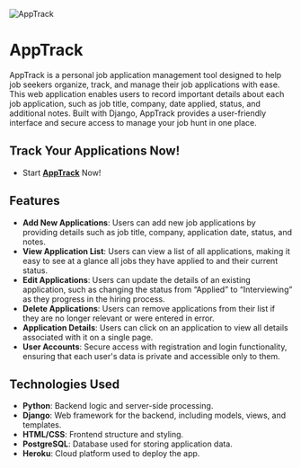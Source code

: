 ![AppTrack](https://i.ibb.co/pwJhBR8/Screenshot-2024-11-08-at-12-14-56.png)

# AppTrack

AppTrack is a personal job application management tool designed to help job seekers organize, track, and manage their job applications with ease. This web application enables users to record important details about each job application, such as job title, company, date applied, status, and additional notes. Built with Django, AppTrack provides a user-friendly interface and secure access to manage your job hunt in one place.

## Track Your Applications Now!
- Start **[AppTrack](https://apptrack-4a604603e49d.herokuapp.com/)** Now!

## Features

- **Add New Applications**: Users can add new job applications by providing details such as job title, company, application date, status, and notes.
- **View Application List**: Users can view a list of all applications, making it easy to see at a glance all jobs they have applied to and their current status.
- **Edit Applications**: Users can update the details of an existing application, such as changing the status from “Applied” to “Interviewing” as they progress in the hiring process.
- **Delete Applications**: Users can remove applications from their list if they are no longer relevant or were entered in error.
- **Application Details**: Users can click on an application to view all details associated with it on a single page.
- **User Accounts**: Secure access with registration and login functionality, ensuring that each user's data is private and accessible only to them.

## Technologies Used

- **Python**: Backend logic and server-side processing.
- **Django**: Web framework for the backend, including models, views, and templates.
- **HTML/CSS**: Frontend structure and styling.
- **PostgreSQL**: Database used for storing application data.
- **Heroku**: Cloud platform used to deploy the app.
